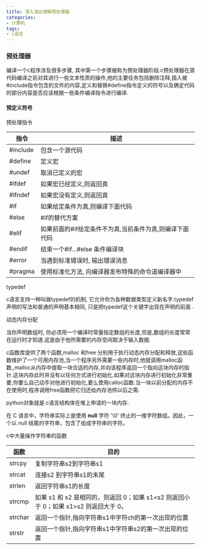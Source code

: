 ```yaml
---
title: 深入浅出理解预处理器
categories: 
- 计算机
tags:
- c语言
---
```


### 预处理器

编译一个c程序涉及很多步骤, 其中第一个步骤被称为预处理器阶段.c预处理器在源代码编译之前对其进行一些文本性质的操作,他的主要任务包括删除注释,插入被#include指令包含的文件的内容,定义和替换#define指令定义的符号以及确定代码的部分内容是否应该根据一些条件编译指令进行编译.

#### 预定义符号

预处理指令

| 指令     | 描述                                                    |
| -------- | ------------------------------------------------------- |
| #include | 包含一个源代码                                          |
| #define  | 定义宏                                                  |
| #undef   | 取消已定义的宏                                          |
| #ifdef   | 如果宏已经定义,则返回真                                 |
| #ifndef  | 如果宏没有定义,则返回真                                 |
| #if      | 如果给定条件为真,则编译下面代码                         |
| #else    | #if的替代方案                                           |
| #elif    | 如果前面的#if给定条件不为真,当前条件为真,则编译下面代码 |
| #endif   | 结束一个#if...#else 条件编译块                          |
| #error   | 当遇到标准错误时, 输出错误消息                          |
| #pragma  | 使用标准化方法, 向编译器发布特殊的命令道编译器中        |

typedef 

c语言支持一种叫做typedef的机制, 它允许你为各种数据类型定义新名字.typedef声明的写法和普通的声明基本相同, 只是把typedef这个关键字出现在声明的前面 .

动态内存分配

当你声明数组时, 你必须用一个编译时常量指定数组的长度,但是,数组的长度常常在运行时才知道.这是由于他所需要的内存空间取决于输入数据.

c函数库提供了两个函数,malloc 和free 分别用于执行动态内存分配和释放,这些函数维护了一个可用内存池,当一个程序另外需要一些内存时,他就调用malloc函数,,malloc从内存中提取一块合适的内存,并向该程序返回一个指向这块内存的指针.这块内存此时并没有以任何方式进行初始化.如果对这块内存进行初始化非常重要,你要么自己动手对他进行初始化,要么使用calloc函数.当一块以前分配的内存不在使用时,程序调用free函数把它归还给内存池供以后之需.

python对象就是 c语言结构体在堆上申请的一块内存.

在 C 语言中，字符串实际上是使用 **null** 字符 '\0' 终止的一维字符数组。因此，一个以 null 结尾的字符串，包含了组成字符串的字符。

c中大量操作字符串的函数

| 函数    | 目的                                                         |
| ------- | ------------------------------------------------------------ |
| strcpy  | 复制字符串s2到字符串s1                                       |
| strcat  | 连接s2 到字符串s1的末尾                                      |
| strlen  | 返回字符串s1的长度                                           |
| strcmp  | 如果 s1 和 s2 是相同的，则返回 0；如果 s1<s2 则返回小于 0；如果 s1>s2 则返回大于 0。 |
| strchar | 返回一个指针,指向字符串s1中字符ch的第一次出现的位置          |
| strstr  | 返回一个指针,指向字符串s1中字符串s2的第一次出现的位置        |
